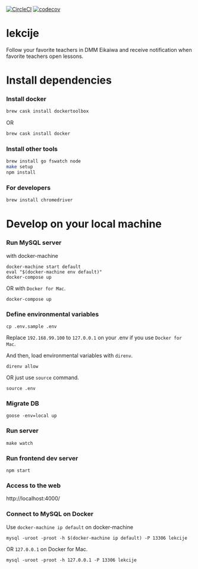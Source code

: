 [![CircleCI](https://circleci.com/gh/oinume/lekcije/tree/master.svg?style=svg)](https://circleci.com/gh/oinume/lekcije/tree/master)
[![codecov](https://codecov.io/gh/oinume/lekcije/branch/master/graph/badge.svg)](https://codecov.io/gh/oinume/lekcije)

# lekcije
Follow your favorite teachers in DMM Eikaiwa and receive notification when favorite teachers open lessons.

# Install dependencies

### Install docker

```bash
brew cask install dockertoolbox
```

OR 

```bash
brew cask install docker
```

### Install other tools

```bash
brew install go fswatch node
make setup
npm install
```

### For developers
```bash
brew install chromedriver
```

# Develop on your local machine

### Run MySQL server

with docker-machine
```
docker-machine start default
eval "$(docker-machine env default)"
docker-compose up
```

OR with `Docker for Mac`.
```
docker-compose up
```

### Define environmental variables
```
cp .env.sample .env
```

Replace `192.168.99.100` to `127.0.0.1` on your .env if you use `Docker for Mac`.

And then, load environmental variables with `direnv`.

```
direnv allow
```

OR just use `source` command.
```
source .env
```

### Migrate DB
```
goose -env=local up
```

### Run server
```
make watch
```

### Run frontend dev server
```
npm start
```

### Access to the web

http://localhost:4000/

### Connect to MySQL on Docker

Use `docker-machine ip default` on docker-machine
```
mysql -uroot -proot -h $(docker-machine ip default) -P 13306 lekcije
```

OR `127.0.0.1` on Docker for Mac.

```
mysql -uroot -proot -h 127.0.0.1 -P 13306 lekcije
```
